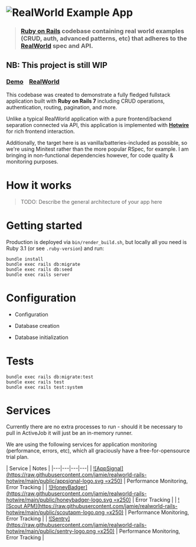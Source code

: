 # ![RealWorld Example App](logo.png)

> ### [Ruby on Rails](https://rubyonrails.org/) codebase containing real world examples (CRUD, auth, advanced patterns, etc) that adheres to the [RealWorld](https://github.com/gothinkster/realworld) spec and API.


## NB: This project is still WIP

### [Demo](https://realworld-rails-with-hotwire.onrender.com)&nbsp;&nbsp;&nbsp;&nbsp;[RealWorld](https://github.com/gothinkster/realworld)

This codebase was created to demonstrate a fully fledged fullstack application built with **Ruby on Rails 7** including CRUD operations, authentication, routing, pagination, and more.

Unlike a typical RealWorld application with a pure frontend/backend separation connected via API, this application is implemented with **[Hotwire](https://hotwired.dev/)** for rich frontend interaction.

Additionally, the target here is as vanilla/batteries-included as possible, so we're using Minitest rather than the more popular RSpec, for example. I am bringing in non-functional dependencies however, for code quality & monitoring purposes.


# How it works

> TODO: Describe the general architecture of your app here

# Getting started

Production is deployed via `bin/render_build.sh`, but locally all you need is Ruby 3.1 (or see `.ruby-version`) and run:

    bundle install
    bundle exec rails db:migrate
    bundle exec rails db:seed
    bundle exec rails server


# Configuration

* Configuration

* Database creation

* Database initialization


# Tests

    bundle exec rails db:migrate:test
    bundle exec rails test
    bundle exec rails test:system


# Services

Currently there are no extra processes to run - should it be necessary to pull in ActiveJob it will just be an in-memory runner.

We are using the following services for application monitoring (performance, errors, etc), which all graciously have a free-for-opensource trial plan.

| Service | Notes |
|---|---|---|---|
| [![AppSignal](https://raw.githubusercontent.com/jamie/realworld-rails-hotwire/main/public/appsignal-logo.svg =x250)](https://appsignal.com/) | Performance Monitoring, Error Tracking |
| [![HoneyBadger](https://raw.githubusercontent.com/jamie/realworld-rails-hotwire/main/public/honeybadger-logo.svg =x250)](https://honeybadger.io) | Error Tracking |
| [![Scout APM](https://raw.githubusercontent.com/jamie/realworld-rails-hotwire/main/public/scoutapm-logo.png =x250)](https://ter.li/h8k29r) | Performance Monitoring, Error Tracking | 
| [![Sentry](https://raw.githubusercontent.com/jamie/realworld-rails-hotwire/main/public/sentry-logo.png =x250)](https://sentry.io/) | Performance Monitoring, Error Tracking | 
